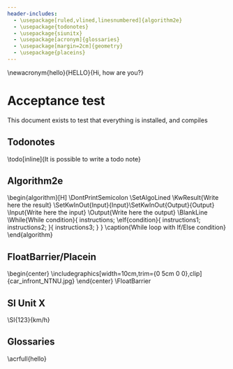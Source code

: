 ```yaml
---
header-includes:
  - \usepackage[ruled,vlined,linesnumbered]{algorithm2e}
  - \usepackage{todonotes}
  - \usepackage{siunitx}
  - \usepackage[acronym]{glossaries}
  - \usepackage[margin=2cm]{geometry}
  - \usepackage{placeins}
---
```

\newacronym{hello}{HELLO}{Hi, how are you?}
# Acceptance test
This document exists to test that everything is installed, and compiles


## Todonotes
\todo[inline]{It is possible to write a todo note}

## Algorithm2e
\begin{algorithm}[H]
\DontPrintSemicolon
\SetAlgoLined
\KwResult{Write here the result}
\SetKwInOut{Input}{Input}\SetKwInOut{Output}{Output}
\Input{Write here the input}
\Output{Write here the output}
\BlankLine
\While{While condition}{
    instructions\;
    \eIf{condition}{
        instructions1\;
        instructions2\;
    }{
        instructions3\;
    }
}
\caption{While loop with If/Else condition}
\end{algorithm} 

## FloatBarrier/Placein
\begin{center}
\includegraphics[width=10cm,trim={0 5cm 0 0},clip]{car_infront_NTNU.jpg}
\end{center}
\FloatBarrier

## SI Unit X

\SI{123}{km/h}


## Glossaries
\acrfull{hello}
